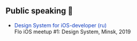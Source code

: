 ## Public speaking 🎤
* <a href="https://www.youtube.com/watch?v=UfVAa4PC6Z0&list=PLpVeA1tdgfCBEoAuv31Pc8LIZ1rEGXmRS&index=2&t=1s" target="_blank" style="color:#103DC0; text-decoration: none;">Design System for iOS-developer (ru)</a><br />
Flo iOS meetup #1: Design System, Minsk, 2019
